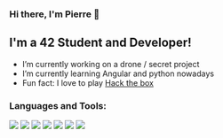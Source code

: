 ### Hi there, I'm Pierre 👋

## I'm a 42 Student and Developer!

- I’m currently working on a drone / secret project
- I’m currently learning Angular and python nowadays
- Fun fact: I love to play [Hack the box][Hack-the-box]

### Languages and Tools:

[<img src="https://img.shields.io/badge/linux-%23FCC624.svg?&style=for-the-badge&logo=linux&logoColor=white" />][linux]
[<img src="https://img.shields.io/badge/neovim-%2357A143.svg?&style=for-the-badge&logo=neovim&logoColor=white"/>][neovim]
[<img src="https://img.shields.io/badge/99-%23A8B9CC.svg?&style=for-the-badge&logo=c&logoColor=white"/>][C]
[<img src="https://img.shields.io/badge/-python-%233776AB?style=for-the-badge&logo=python&logoColor=white"/>][Python]
[<img src="https://img.shields.io/badge/docker-%232496ED.svg?&style=for-the-badge&logo=docker&logoColor=white"/>][docker]
[<img src="https://img.shields.io/badge/typescript%20-%233178C6.svg?&style=for-the-badge&logo=typescript&logoColor=white"/>][Typescript]
[<img src="https://img.shields.io/badge/-angular-%23B52E31?style=for-the-badge&logo=angular"/>][Angular]

[linux]: https://lubuntu.fr/
[neovim]: https://neovim.io/
[github]: https://github.com/
[gitlab]: https://about.gitlab.com/
[Hack-the-box]: https://www.hackthebox.eu/
[stterminal]: https://st.suckless.org/
[C]: https://openclassrooms.com/fr/courses/19980-apprenez-a-programmer-en-c
[docker]: https://www.digitalocean.com/community/tutorials/how-to-install-and-use-docker-on-ubuntu-16-04
[Typescript]: https://www.typescriptlang.org/
[Angular]: https://angular.io/
[Python]: https://www.python.org/
<!--
[<img src="https://img.shields.io/badge/rust-%23000000.svg?&style=for-the-badge&logo=rust&logoColor=white"/>][rust]
[<img src="https://img.shields.io/badge/lua-%232C2D72.svg?&style=for-the-badge&logo=lua&logoColor=white"/>][lua]
**plagache/plagache** is a ✨ _special_ ✨ repository because its `README.md` (this file) appears on your GitHub profile.

Here are some ideas to get you started:

- 🔭 I’m currently working on ...
- 🌱 I’m currently learning ...
- 👯 I’m looking to collaborate on ...
- 🤔 I’m looking for help with ...
- 💬 Ask me about ...
- 📫 How to reach me: ...
- 😄 Pronouns: ...
- ⚡ Fun fact: ...
-->

